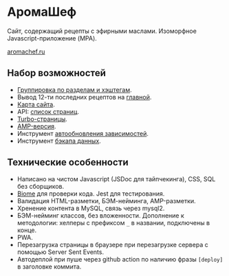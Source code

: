 # АромаШеф

Сайт, содержащий рецепты с эфирными маслами. Изоморфное Javascript-приложение (MPA).

[aromachef.ru](https://aromachef.ru)

## Набор возможностей

- [Группировка по разделам и хэштегам](https://aromachef.ru/structure).
- Вывод 12-ти последних рецептов на [главной](https://aromachef.ru).
- [Карта сайта](https://aromachef.ru/sitemap.xml).
- API: [список страниц](https://aromachef.ru/api/pages).
- [Turbo-страницы](https://aromachef.ru/turbo.rss).
- [AMP-версия](https://aromachef.ru/amp).
- Инструмент [aвтообновления зависимостей](tools/upgrade.js).
- Инструмент [бэкапа данных](tools/dump.js).

## Технические особенности

- Написано на чистом Javascript (JSDoc для тайпчекинга), CSS, SQL без сборщиков.
- [Biome](https://biomejs.dev/) для проверки кода. Jest для тестирования.
- Валидация HTML-разметки, БЭМ-нейминга, AMP-разметки.
- Хренение контента в MySQL, связь через mysql2.
- БЭМ-нейминг классов, без вложенности. Дополнение к методологии: хелперы с префиксом `_` в названии, подключены в конце.
- PWA.
- Перезагрузка страницы в браузере при перезагрузке сервера с помощью Server Sent Events.
- Автодеплой при пуше через github action по наличию фразы `[deploy]` в заголовке коммита.
